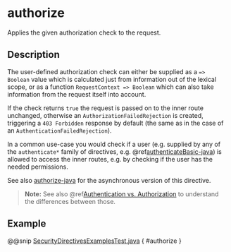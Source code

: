 <a id="authorize-java"></a>
# authorize

Applies the given authorization check to the request.

## Description

The user-defined authorization check can either be supplied as a `=> Boolean` value which is calculated
just from information out of the lexical scope, or as a function `RequestContext => Boolean` which can also
take information from the request itself into account.

If the check returns `true` the request is passed on to the inner route unchanged, otherwise an
`AuthorizationFailedRejection` is created, triggering a `403 Forbidden` response by default
(the same as in the case of an `AuthenticationFailedRejection`).

In a common use-case you would check if a user (e.g. supplied by any of the `authenticate*` family of directives,
e.g. @ref[authenticateBasic-java](authenticateBasic.md#authenticatebasic-java)) is allowed to access the inner routes, e.g. by checking if the user has the needed permissions.

See also [authorize-java](#authorize-java) for the asynchronous version of this directive.

> **Note:**
See also @ref[Authentication vs. Authorization](index.md#authentication-vs-authorization-java) to understand the differences between those.

## Example

@@snip [SecurityDirectivesExamplesTest.java](../../../../../../../test/java/docs/http/javadsl/server/directives/SecurityDirectivesExamplesTest.java) { #authorize }